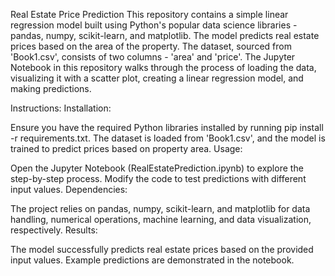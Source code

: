 Real Estate Price Prediction
This repository contains a simple linear regression model built using Python's popular data science libraries - pandas, numpy, scikit-learn, and matplotlib. The model predicts real estate prices based on the area of the property. The dataset, sourced from 'Book1.csv', consists of two columns - 'area' and 'price'. The Jupyter Notebook in this repository walks through the process of loading the data, visualizing it with a scatter plot, creating a linear regression model, and making predictions.

Instructions:
Installation:

Ensure you have the required Python libraries installed by running pip install -r requirements.txt.
The dataset is loaded from 'Book1.csv', and the model is trained to predict prices based on property area.
Usage:

Open the Jupyter Notebook (RealEstatePrediction.ipynb) to explore the step-by-step process.
Modify the code to test predictions with different input values.
Dependencies:

The project relies on pandas, numpy, scikit-learn, and matplotlib for data handling, numerical operations, machine learning, and data visualization, respectively.
Results:

The model successfully predicts real estate prices based on the provided input values. Example predictions are demonstrated in the notebook.
